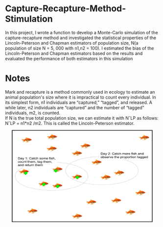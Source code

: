 # Capture-Recapture-Method-Stimulation  

 In this project, I wrote a function to develop a Monte-Carlo simulation of the capture-recapture method and investigated the statistical properties of the Lincoln-Peterson and Chapman estimators of population size, N(a population of size N = 5, 000 with n1,n2 = 100). I estimated the bias of the Lincoln-Peterson and Chapman estimators based on the results and evaluated the performance of both estimators in this simulation
 
# Notes
   Mark and recapture is a method commonly used in ecology to estimate an animal population's size where it is impractical to count every individual.  In its simplest form, n1 individuals are “captured,” “tagged”, and released. A while later, n2 individuals are “captured” and the number of “tagged” individuals, m2, is counted.  
   If N is the true total population size, we can estimate it with NˆLP as follows: NˆLP = n1*n2 /m2. This is called the Lincoln-Peterson estimator.
   <p align="center">
  <img width="460" height="300" src="https://github.com/Bommi95/Capture-Recapture-Method-Stimulation/blob/master/tag-and-release.png">
</p>  
 
